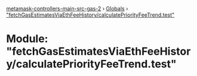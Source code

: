 [metamask-controllers-main-src-gas-2](../README.md) › [Globals](../globals.md) › ["fetchGasEstimatesViaEthFeeHistory/calculatePriorityFeeTrend.test"](_fetchgasestimatesviaethfeehistory_calculatepriorityfeetrend_test_.md)

# Module: "fetchGasEstimatesViaEthFeeHistory/calculatePriorityFeeTrend.test"


